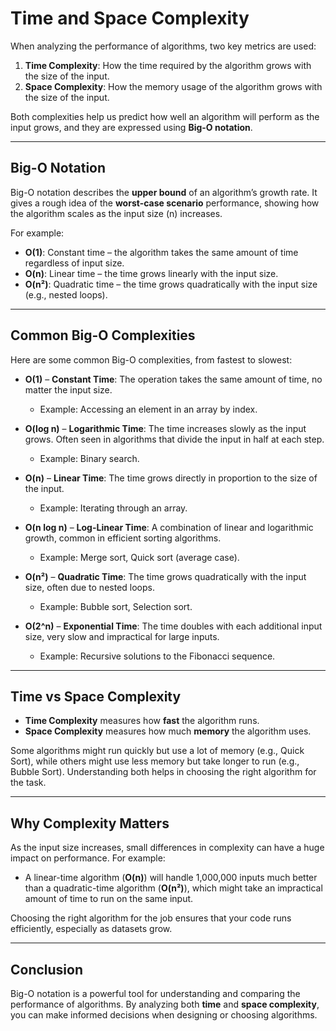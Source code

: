 # Time and Space Complexity

When analyzing the performance of algorithms, two key metrics are used:
1. **Time Complexity**: How the time required by the algorithm grows with the size of the input.
2. **Space Complexity**: How the memory usage of the algorithm grows with the size of the input.

Both complexities help us predict how well an algorithm will perform as the input grows, and they are expressed using **Big-O notation**.

---

## Big-O Notation

Big-O notation describes the **upper bound** of an algorithm’s growth rate. It gives a rough idea of the **worst-case scenario** performance, showing how the algorithm scales as the input size (n) increases.

For example:
- **O(1)**: Constant time – the algorithm takes the same amount of time regardless of input size.
- **O(n)**: Linear time – the time grows linearly with the input size.
- **O(n²)**: Quadratic time – the time grows quadratically with the input size (e.g., nested loops).

---

## Common Big-O Complexities

Here are some common Big-O complexities, from fastest to slowest:

- **O(1)** – **Constant Time**: The operation takes the same amount of time, no matter the input size.
    - Example: Accessing an element in an array by index.

- **O(log n)** – **Logarithmic Time**: The time increases slowly as the input grows. Often seen in algorithms that divide the input in half at each step.
    - Example: Binary search.

- **O(n)** – **Linear Time**: The time grows directly in proportion to the size of the input.
    - Example: Iterating through an array.

- **O(n log n)** – **Log-Linear Time**: A combination of linear and logarithmic growth, common in efficient sorting algorithms.
    - Example: Merge sort, Quick sort (average case).

- **O(n²)** – **Quadratic Time**: The time grows quadratically with the input size, often due to nested loops.
    - Example: Bubble sort, Selection sort.

- **O(2^n)** – **Exponential Time**: The time doubles with each additional input size, very slow and impractical for large inputs.
    - Example: Recursive solutions to the Fibonacci sequence.

---

## Time vs Space Complexity

- **Time Complexity** measures how **fast** the algorithm runs.
- **Space Complexity** measures how much **memory** the algorithm uses.

Some algorithms might run quickly but use a lot of memory (e.g., Quick Sort), while others might use less memory but take longer to run (e.g., Bubble Sort). Understanding both helps in choosing the right algorithm for the task.

---

## Why Complexity Matters

As the input size increases, small differences in complexity can have a huge impact on performance. For example:

- A linear-time algorithm (**O(n)**) will handle 1,000,000 inputs much better than a quadratic-time algorithm (**O(n²)**), which might take an impractical amount of time to run on the same input.

Choosing the right algorithm for the job ensures that your code runs efficiently, especially as datasets grow.

---

## Conclusion

Big-O notation is a powerful tool for understanding and comparing the performance of algorithms. By analyzing both **time** and **space complexity**, you can make informed decisions when designing or choosing algorithms.

